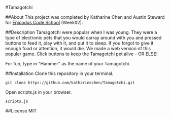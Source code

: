 #Tamagotchi

##About 
This project was completed by Katharine Chen and Austin Steward for [Epicodus Code School](http://www.learnhowtoprogram.com/lessons/tamagotchi) (Week#2).

##Description 
Tamagotchi were popular when I was young. They were a type of electronic pets that you would carray around with you and pressed buttons to feed it, play with it, and put it to sleep. If you forgot to give it enough food or attention, it would die. We made a web version of this popular game. Click buttons to keep the Tamagotchi pet alive - OR ELSE!

For fun, type in "Hammer" as the name of your Tamagotchi. 

##Installation 
Clone this repository in your terminal.

    git clone https://github.com/katharinechen/Tamagotchi.git

Open scripts.js in your browser.

    scripts.js

##License
MIT 



